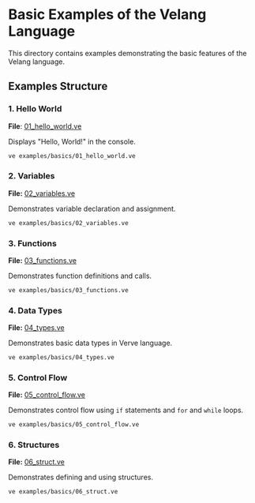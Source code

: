 # Basic Examples of the Velang Language

This directory contains examples demonstrating the basic features of the Velang language.

## Examples Structure

### 1. Hello World
**File**: [01_hello_world.ve](./01_hello_world.ve)

Displays "Hello, World!" in the console.
```bash
ve examples/basics/01_hello_world.ve
```

### 2. Variables
**File:** [02_variables.ve](./02_variables.ve)

Demonstrates variable declaration and assignment.
```bash
ve examples/basics/02_variables.ve
```

### 3. Functions
**File:** [03_functions.ve](./03_functions.ve)

Demonstrates function definitions and calls.
```bash
ve examples/basics/03_functions.ve
```

### 4. Data Types
**File:** [04_types.ve](./04_types.ve)

Demonstrates basic data types in Verve language.
```bash
ve examples/basics/04_types.ve
```

### 5. Control Flow
**File:** [05_control_flow.ve](./05_control_flow.ve)

Demonstrates control flow using `if` statements and `for` and `while` loops.
```bash
ve examples/basics/05_control_flow.ve
```

### 6. Structures
**File:** [06_struct.ve](./06_struct.ve)

Demonstrates defining and using structures.
```bash
ve examples/basics/06_struct.ve
```
